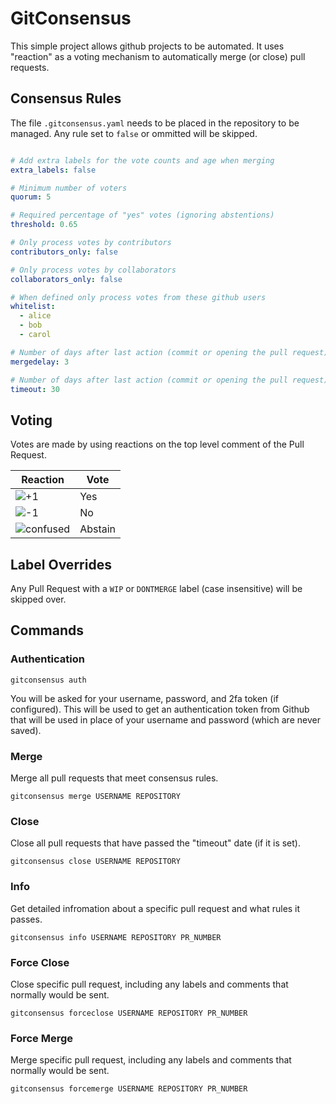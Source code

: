 # GitConsensus

This simple project allows github projects to be automated. It uses "reaction" as a voting mechanism to automatically
merge (or close) pull requests.

## Consensus Rules

The file `.gitconsensus.yaml` needs to be placed in the repository to be managed. Any rule set to `false` or ommitted
will be skipped.

```yaml

# Add extra labels for the vote counts and age when merging
extra_labels: false

# Minimum number of voters
quorum: 5

# Required percentage of "yes" votes (ignoring abstentions)
threshold: 0.65

# Only process votes by contributors
contributors_only: false

# Only process votes by collaborators
collaborators_only: false

# When defined only process votes from these github users
whitelist:
  - alice
  - bob
  - carol

# Number of days after last action (commit or opening the pull request) before issue can be merged
mergedelay: 3

# Number of days after last action (commit or opening the pull request) before issue is autoclosed
timeout: 30
```

## Voting

Votes are made by using reactions on the top level comment of the Pull Request.

| Reaction | Vote    |
|----------|---------|
| ![+1](https://assets-cdn.github.com/images/icons/emoji/unicode/1f44d.png "+1")       | Yes     |
| ![-1](https://assets-cdn.github.com/images/icons/emoji/unicode/1f44e.png "+1")       | No      |
| ![confused](https://assets-cdn.github.com/images/icons/emoji/unicode/1f615.png "confused") | Abstain |


## Label Overrides

Any Pull Request with a `WIP` or `DONTMERGE` label (case insensitive) will be skipped over.


## Commands

### Authentication

```shell
gitconsensus auth
```

You will be asked for your username, password, and 2fa token (if configured). This will be used to get an authentication
token from Github that will be used in place of your username and password (which are never saved).

### Merge

Merge all pull requests that meet consensus rules.

```shell
gitconsensus merge USERNAME REPOSITORY
```

### Close

Close all pull requests that have passed the "timeout" date (if it is set).

```shell
gitconsensus close USERNAME REPOSITORY
```

### Info

Get detailed infromation about a specific pull request and what rules it passes.

```shell
gitconsensus info USERNAME REPOSITORY PR_NUMBER
```

### Force Close

Close specific pull request, including any labels and comments that normally would be sent.

```shell
gitconsensus forceclose USERNAME REPOSITORY PR_NUMBER
```

### Force Merge

Merge specific pull request, including any labels and comments that normally would be sent.

```shell
gitconsensus forcemerge USERNAME REPOSITORY PR_NUMBER
```
